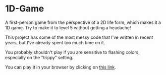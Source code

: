 # 1D-Game
A first-person game from the perspective of a 2D life form, which makes it a 1D game. Try to make it to level 5 without getting a headache!

This project has some of the most messy code that I've written in recent years, but I've already spent too much time on it.

You probably shouldn't play if you are sensitive to flashing colors, especially on the "trippy" setting.

You can play it in your browser by clicking on [this link](https://mashpoe.github.io/1D-game).
